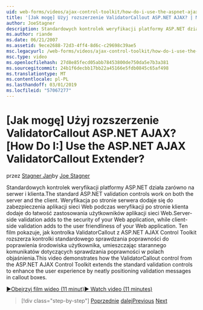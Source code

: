 ```yaml
---
uid: web-forms/videos/ajax-control-toolkit/how-do-i-use-the-aspnet-ajax-validatorcallout-extender
title: '[Jak mogę] Użyj rozszerzenie ValidatorCallout ASP.NET AJAX? | Microsoft Docs'
author: JoeStagner
description: Standardowych kontrolek weryfikacji platformy ASP.NET działa zarówno na serwer i klienta. Weryfikacja po stronie serwera dodaje do zabezpieczenia aplikacji sieci Web podczas c...
ms.author: riande
ms.date: 06/21/2007
ms.assetid: 9ece2688-72d3-4ff4-8d6c-c29698c39ae5
msc.legacyurl: /web-forms/videos/ajax-control-toolkit/how-do-i-use-the-aspnet-ajax-validatorcallout-extender
msc.type: video
ms.openlocfilehash: 27d8e85fecd05abb78453800de750da5e7b3a381
ms.sourcegitcommit: 24b1f6decbb17bb22a45166e5fdb0845c65af498
ms.translationtype: MT
ms.contentlocale: pl-PL
ms.lasthandoff: 03/01/2019
ms.locfileid: "57067277"
---
```

<a name="how-do-i-use-the-aspnet-ajax-validatorcallout-extender"></a><span data-ttu-id="6c972-105">[Jak mogę] Użyj rozszerzenie ValidatorCallout ASP.NET AJAX?</span><span class="sxs-lookup"><span data-stu-id="6c972-105">[How Do I:] Use the ASP.NET AJAX ValidatorCallout Extender?</span></span>
====================
<span data-ttu-id="6c972-106">przez [Stagner Jan](https://github.com/JoeStagner)</span><span class="sxs-lookup"><span data-stu-id="6c972-106">by [Joe Stagner](https://github.com/JoeStagner)</span></span>

<span data-ttu-id="6c972-107">Standardowych kontrolek weryfikacji platformy ASP.NET działa zarówno na serwer i klienta.</span><span class="sxs-lookup"><span data-stu-id="6c972-107">The standard ASP.NET validation controls work on both the server and the client.</span></span> <span data-ttu-id="6c972-108">Weryfikacja po stronie serwera dodaje się do zabezpieczenia aplikacji sieci Web podczas weryfikacji po stronie klienta dodaje do łatwość zastosowania użytkowników aplikacji sieci Web.</span><span class="sxs-lookup"><span data-stu-id="6c972-108">Server-side validation adds to the security of your Web application, while client-side validation adds to the user friendliness of your Web application.</span></span> <span data-ttu-id="6c972-109">Ten film pokazuje, jak kontrolka ValidatorCallout z ASP.NET AJAX Control Toolkit rozszerza kontrolki standardowego sprawdzania poprawności do poprawienia środowiska użytkownika, umieszczając starannego komunikatów dotyczących sprawdzania poprawności w polach objaśnienia.</span><span class="sxs-lookup"><span data-stu-id="6c972-109">This video demonstrates how the ValidatorCallout control from the ASP.NET AJAX Control Toolkit extends the standard validation controls to enhance the user experience by neatly positioning validation messages in callout boxes.</span></span>

[<span data-ttu-id="6c972-110">&#9654;Obejrzyj film wideo (11 minut)</span><span class="sxs-lookup"><span data-stu-id="6c972-110">&#9654; Watch video (11 minutes)</span></span>](https://channel9.msdn.com/Blogs/ASP-NET-Site-Videos/how-do-i-use-the-aspnet-ajax-validatorcallout-extender)

> [!div class="step-by-step"]
> <span data-ttu-id="6c972-111">[Poprzednie](how-do-i-use-the-numericupdown-extender-control.md)
> [dalej](how-do-i-use-the-aspnet-ajax-resizablecontrol-extender.md)</span><span class="sxs-lookup"><span data-stu-id="6c972-111">[Previous](how-do-i-use-the-numericupdown-extender-control.md)
[Next](how-do-i-use-the-aspnet-ajax-resizablecontrol-extender.md)</span></span>
